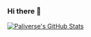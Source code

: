### Hi there 👋


[![**Paliverse's GitHub Stats**](https://github-readme-stats.vercel.app/api?username=Paliverse&hide_border=true&include_all_commits=true&count_private=true&show_icons=true)](https://github.com/Paliverse)

<!--
**Paliverse/Paliverse** is a ✨ _special_ ✨ repository because its `README.md` (this file) appears on your GitHub profile.
Here are some ideas to get you started:
- 🔭 I’m currently working on ...
- 🌱 I’m currently learning ...
- 👯 I’m looking to collaborate on ...
- 🤔 I’m looking for help with ...
- 💬 Ask me about ...
- 📫 How to reach me: ...
- 😄 Pronouns: ...
- ⚡ Fun fact: ...
-->
